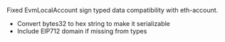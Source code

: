 Fixed EvmLocalAccount sign typed data compatibility with eth-account.

- Convert bytes32 to hex string to make it serializable
- Include EIP712 domain if missing from types
